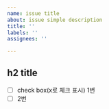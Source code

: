 ```yaml
---
name: issue title
about: issue simple description
title: ''
labels: ''
assignees: ''

---
```


## h2 title
- [ ] check box(x로 체크 표시) 1번
- [ ] 2번
